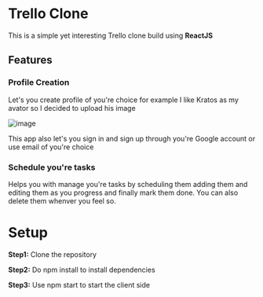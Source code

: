 # Trello Clone
This is a simple yet interesting Trello clone build using **ReactJS**

## Features 


### Profile Creation

Let's you create profile of you're choice for example I like Kratos as my avator so I decided to upload his image 

![image](https://github.com/user-attachments/assets/9e645a31-0530-4ad9-9130-bb362bb0de2c)

This app also let's you sign in and sign up through you're Google account or use email of you're choice


### Schedule you're tasks

Helps you with manage you're tasks by scheduling them adding them and editing them as you progress and finally mark them done.
You can also delete them whenver you feel so.


# Setup

**Step1:** Clone the repository 

**Step2:** Do npm install to install dependencies 

**Step3:** Use npm start to start the client side 



